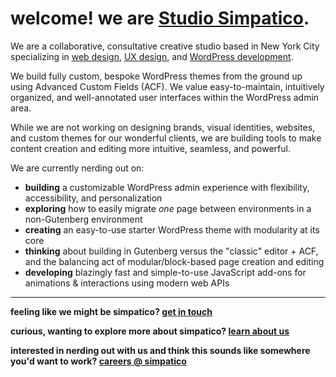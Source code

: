 # welcome! we are [Studio Simpatico](https://studiosimpati.co/).

We are a collaborative, consultative creative studio based in New York City specializing in [web design](https://studiosimpati.co/services/web-design-new-york-nyc/), [UX design](https://studiosimpati.co/services/product-ux-design-agency-new-york/), and [WordPress development](https://studiosimpati.co/services/wordpress-custom-web-development/).

We build fully custom, bespoke WordPress themes from the ground up using Advanced Custom Fields (ACF). We value easy-to-maintain, intuitively organized, and well-annotated user interfaces within the WordPress admin area.

While we are not working on designing brands, visual identities, websites, and custom themes for our wonderful clients, we are building tools to make content creation and editing more intuitive, seamless, and powerful. 

We are currently nerding out on:
- **building** a customizable WordPress admin experience with flexibility, accessibility, and personalization
- **exploring** how to easily migrate *one* page between environments in a non-Gutenberg environment
- **creating** an easy-to-use starter WordPress theme with modularity at its core
- **thinking** about building in Gutenberg versus the "classic" editor + ACF, and the balancing act of modular/block-based page creation and editing
- **developing** blazingly fast and simple-to-use JavaScript add-ons for animations & interactions using modern web APIs

---
**feeling like we might be simpatico? [get in touch](https://studiosimpati.co/contact-us/)**

**curious, wanting to explore more about simpatico? [learn about us](https://studiosimpati.co/about/)**

**interested in nerding out with us and think this sounds like somewhere you'd want to work? [careers @ simpatico](https://studiosimpati.co/careers/)**
